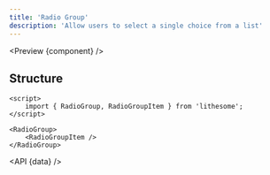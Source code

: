 ```yaml
---
title: 'Radio Group'
description: 'Allow users to select a single choice from a list'
---
```


<script>
	import {API, Preview} from '$site/index.ts';
	import data from '$ref/radiogroup.ts';
	import component from '$site/previews/radiogroup.svelte';
</script>

<Preview {component} />

## Structure

```svelte
<script>
	import { RadioGroup, RadioGroupItem } from 'lithesome';
</script>

<RadioGroup>
	<RadioGroupItem />
</RadioGroup>
```

<API {data} />
